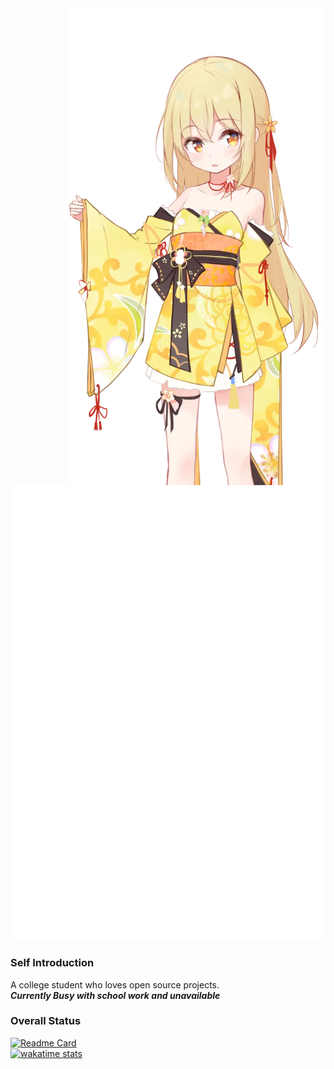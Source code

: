 <img align='right' src='pic/00.webp' width='410px'>

![banner](github-metrics.svg)

### Self Introduction
A college student who loves open source projects.   
***Currently Busy with school work and unavailable***
### Overall Status
[![Readme Card](https://github-readme-stats-one-bice.vercel.app/api?username=keta1&show_icons=true&role=OWNER,ORGANIZATION_MEMBER,COLLABORATOR)](https://github.com/anuraghazra/github-readme-stats)  
[![wakatime stats](https://github-readme-stats.vercel.app/api/wakatime?username=keta1&layout=compact)](https://github.com/anuraghazra/github-readme-stats)
